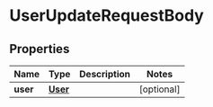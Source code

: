 # UserUpdateRequestBody

## Properties
Name | Type | Description | Notes
------------ | ------------- | ------------- | -------------
**user** | [**User**](User.md) |  | [optional] 



